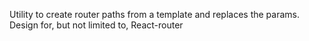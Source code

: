 Utility to create router paths from a template and replaces the params. Design for, but not limited to, React-router